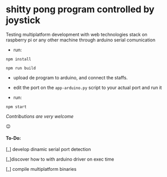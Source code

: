 # shitty pong program controlled by joystick


Testing multiplatform development with web technologies stack on raspberry pi or any other machine through arduino serial comunication

- run:

`npm install`

`npm run build`

- upload de program to arduino, and connect the staffs.
- edit the port on the `app-arduino.py` script to your actual port and run it

- run:

`npm start`




*Contributions are very welcome*

:wink:

#### To-Do:

[_] develop dinamic serial port detection

[_]discover how to with arduino driver on exec time

[_] compile multiplatform binaries

